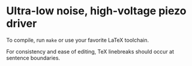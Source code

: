 # Ultra-low noise, high-voltage piezo driver

To compile, run `make` or use your favorite LaTeX toolchain.

For consistency and ease of editing, TeX linebreaks should occur at sentence boundaries.
